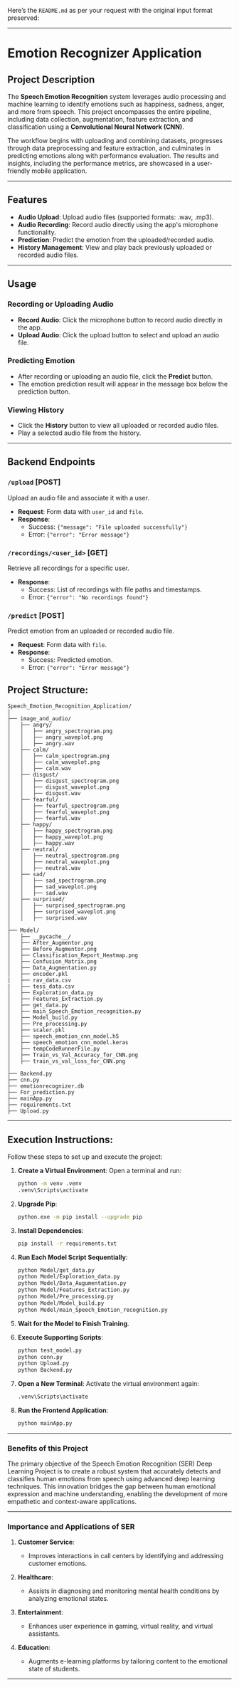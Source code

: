 Here’s the `README.md` as per your request with the original input format preserved:

---

# Emotion Recognizer Application

## Project Description

The **Speech Emotion Recognition** system leverages audio processing and machine learning to identify emotions such as happiness, sadness, anger, and more from speech. This project encompasses the entire pipeline, including data collection, augmentation, feature extraction, and classification using a **Convolutional Neural Network (CNN)**.

The workflow begins with uploading and combining datasets, progresses through data preprocessing and feature extraction, and culminates in predicting emotions along with performance evaluation. The results and insights, including the performance metrics, are showcased in a user-friendly mobile application.

---

## Features

- **Audio Upload**: Upload audio files (supported formats: .wav, .mp3).
- **Audio Recording**: Record audio directly using the app's microphone functionality.
- **Prediction**: Predict the emotion from the uploaded/recorded audio.
- **History Management**: View and play back previously uploaded or recorded audio files.

---

## Usage

### Recording or Uploading Audio
- **Record Audio**: Click the microphone button to record audio directly in the app.
- **Upload Audio**: Click the upload button to select and upload an audio file.

### Predicting Emotion
- After recording or uploading an audio file, click the **Predict** button.
- The emotion prediction result will appear in the message box below the prediction button.

### Viewing History
- Click the **History** button to view all uploaded or recorded audio files.
- Play a selected audio file from the history.

---
## Backend Endpoints

### `/upload` [POST]
Upload an audio file and associate it with a user.

- **Request**: Form data with `user_id` and `file`.
- **Response**:
  - Success: `{"message": "File uploaded successfully"}`
  - Error: `{"error": "Error message"}`

### `/recordings/<user_id>` [GET]
Retrieve all recordings for a specific user.

- **Response**:
  - Success: List of recordings with file paths and timestamps.
  - Error: `{"error": "No recordings found"}`

### `/predict` [POST]
Predict emotion from an uploaded or recorded audio file.

- **Request**: Form data with `file`.
- **Response**:
  - Success: Predicted emotion.
  - Error: `{"error": "Error message"}`

## Project Structure:  

```
Speech_Emotion_Recognition_Application/
│
├── image_and_audio/
│   ├── angry/
│   │   ├── angry_spectrogram.png
│   │   ├── angry_waveplot.png
│   │   ├── angry.wav
│   ├── calm/
│   │   ├── calm_spectrogram.png
│   │   ├── calm_waveplot.png
│   │   ├── calm.wav
│   ├── disgust/
│   │   ├── disgust_spectrogram.png
│   │   ├── disgust_waveplot.png
│   │   ├── disgust.wav
│   ├── fearful/
│   │   ├── fearful_spectrogram.png
│   │   ├── fearful_waveplot.png
│   │   ├── fearful.wav
│   ├── happy/
│   │   ├── happy_spectrogram.png
│   │   ├── happy_waveplot.png
│   │   ├── happy.wav
│   ├── neutral/
│   │   ├── neutral_spectrogram.png
│   │   ├── neutral_waveplot.png
│   │   ├── neutral.wav
│   ├── sad/
│   │   ├── sad_spectrogram.png
│   │   ├── sad_waveplot.png
│   │   ├── sad.wav
│   ├── surprised/
│   │   ├── surprised_spectrogram.png
│   │   ├── surprised_waveplot.png
│   │   ├── surprised.wav
│
├── Model/
│   ├── __pycache__/
│   ├── After_Augmentor.png
│   ├── Before_Augmentor.png
│   ├── Classification_Report_Heatmap.png
│   ├── Confusion_Matrix.png
│   ├── Data_Augmentation.py
│   ├── encoder.pkl
|   ├── rav_data.csv
|   ├── tess_data.csv
│   ├── Exploration_data.py
│   ├── Features_Extraction.py
│   ├── get_data.py
│   ├── main_Speech_Emotion_recognition.py
│   ├── Model_build.py
│   ├── Pre_processing.py
│   ├── scaler.pkl
│   ├── speech_emotion_cnn_model.h5
│   ├── speech_emotion_cnn_model.keras
│   ├── tempCodeRunnerFile.py
│   ├── Train_vs_Val_Accuracy_for_CNN.png
│   ├── train_vs_val_loss_for_CNN.png
│
├── Backend.py
├── cnn.py
├── emotionrecognizer.db
├── For_prediction.py
├── mainApp.py
├── requirements.txt
├── Upload.py
```

---

## Execution Instructions:

Follow these steps to set up and execute the project:

1. **Create a Virtual Environment**:
   Open a terminal and run:
   ```bash
   python -m venv .venv
   .venv\Scripts\activate
   ```

2. **Upgrade Pip**:
   ```bash
   python.exe -m pip install --upgrade pip
   ```

3. **Install Dependencies**:
   ```bash
   pip install -r requirements.txt
   ```

4. **Run Each Model Script Sequentially**:
   ```bash
   python Model/get_data.py
   python Model/Exploration_data.py
   python Model/Data_Augumentation.py
   python Model/Features_Extraction.py
   python Model/Pre_processing.py
   python Model/Model_build.py
   python Model/main_Speech_Emotion_recognition.py
   ```

5. **Wait for the Model to Finish Training**.

6. **Execute Supporting Scripts**:
   ```bash
   python test_model.py
   python conn.py
   python Upload.py
   python Backend.py
   ```

7. **Open a New Terminal**:
   Activate the virtual environment again:
   ```bash
   .venv\Scripts\activate
   ```

8. **Run the Frontend Application**:
   ```bash
   python mainApp.py
   ```

---

### Benefits of this Project  

The primary objective of the Speech Emotion Recognition (SER) Deep Learning Project is to create a robust system that accurately detects and classifies human emotions from speech using advanced deep learning techniques. This innovation bridges the gap between human emotional expression and machine understanding, enabling the development of more empathetic and context-aware applications.

---

### Importance and Applications of SER  

1. **Customer Service**:  
   - Improves interactions in call centers by identifying and addressing customer emotions.

2. **Healthcare**:  
   - Assists in diagnosing and monitoring mental health conditions by analyzing emotional states.

3. **Entertainment**:  
   - Enhances user experience in gaming, virtual reality, and virtual assistants.

4. **Education**:  
   - Augments e-learning platforms by tailoring content to the emotional state of students.

--- 


